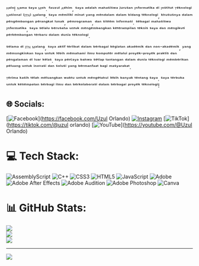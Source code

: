 ᴴᵃˡᵒ! ᴺᵃᵐᵃ ˢᵃʸᵃ ᴹᵒʰ. ᶠᵃᵘᶻᵘˡ ᴬᵈʰⁱᵐ, ˢᵃʸᵃ ᵃᵈᵃˡᵃʰ ᵐᵃʰᵃˢⁱˢʷᵃ ʲᵘʳᵘˢᵃⁿ ᴵⁿᶠᵒʳᵐᵃᵗⁱᵏᵃ ᵈⁱ ᴵⁿˢᵗⁱᵗᵘᵗ ᵀᵉᵏⁿᵒˡᵒᵍⁱ ᴺᵃˢⁱᵒⁿᵃˡ ⁽ᴵᵀᴺ⁾ ᴹᵃˡᵃⁿᵍ. ˢᵃʸᵃ ᵐᵉᵐⁱˡⁱᵏⁱ ᵐⁱⁿᵃᵗ ʸᵃⁿᵍ ᵐᵉⁿᵈᵃˡᵃᵐ ᵈᵃˡᵃᵐ ᵇⁱᵈᵃⁿᵍ ᵗᵉᵏⁿᵒˡᵒᵍⁱ, ᵏʰᵘˢᵘˢⁿʸᵃ ᵈᵃˡᵃᵐ ᵖᵉⁿᵍᵉᵐᵇᵃⁿᵍᵃⁿ ᵖᵉʳᵃⁿᵍᵏᵃᵗ ˡᵘⁿᵃᵏ, ᵖᵉᵐʳᵒᵍʳᵃᵐᵃⁿ, ᵈᵃⁿ ˢⁱˢᵗᵉᵐ ⁱⁿᶠᵒʳᵐᵃˢⁱ. ˢᵉᵇᵃᵍᵃⁱ ᵐᵃʰᵃˢⁱˢʷᵃ ᴵⁿᶠᵒʳᵐᵃᵗⁱᵏᵃ, ˢᵃʸᵃ ˢᵉˡᵃˡᵘ ᵇᵉʳᵘˢᵃʰᵃ ᵘⁿᵗᵘᵏ ᵐᵉⁿᵍᵉᵐᵇᵃⁿᵍᵏᵃⁿ ᵏᵉᵗᵉʳᵃᵐᵖⁱˡᵃⁿ ᵗᵉᵏⁿⁱˢ ˢᵃʸᵃ ᵈᵃⁿ ᵐᵉⁿᵍⁱᵏᵘᵗⁱ ᵖᵉʳᵏᵉᵐᵇᵃⁿᵍᵃⁿ ᵗᵉʳᵇᵃʳᵘ ᵈᵃˡᵃᵐ ᵈᵘⁿⁱᵃ ᵗᵉᵏⁿᵒˡᵒᵍⁱ.

ˢᵉˡᵃᵐᵃ ᵈⁱ ᴵᵀᴺ ᴹᵃˡᵃⁿᵍ, ˢᵃʸᵃ ᵃᵏᵗⁱᶠ ᵗᵉʳˡⁱᵇᵃᵗ ᵈᵃˡᵃᵐ ᵇᵉʳᵇᵃᵍᵃⁱ ᵏᵉᵍⁱᵃᵗᵃⁿ ᵃᵏᵃᵈᵉᵐⁱᵏ ᵈᵃⁿ ⁿᵒⁿ⁻ᵃᵏᵃᵈᵉᵐⁱᵏ, ʸᵃⁿᵍ ᵐᵉᵐᵘⁿᵍᵏⁱⁿᵏᵃⁿ ˢᵃʸᵃ ᵘⁿᵗᵘᵏ ˡᵉᵇⁱʰ ᵐᵉᵐᵃʰᵃᵐⁱ ⁱˡᵐᵘ ᵏᵒᵐᵖᵘᵗᵉʳ ᵐᵉˡᵃˡᵘⁱ ᵖʳᵒʸᵉᵏ⁻ᵖʳᵒʸᵉᵏ ᵖʳᵃᵏᵗⁱˢ ᵈᵃⁿ ᵖᵉⁿᵍᵃˡᵃᵐᵃⁿ ᵈⁱ ˡᵘᵃʳ ᵏᵉˡᵃˢ. ˢᵃʸᵃ ᵖᵉʳᶜᵃʸᵃ ᵇᵃʰʷᵃ ˢᵉᵗⁱᵃᵖ ᵗᵃⁿᵗᵃⁿᵍᵃⁿ ᵈᵃˡᵃᵐ ᵈᵘⁿⁱᵃ ᵗᵉᵏⁿᵒˡᵒᵍⁱ ᵐᵉᵐᵇᵉʳⁱᵏᵃⁿ ᵖᵉˡᵘᵃⁿᵍ ᵘⁿᵗᵘᵏ ⁱⁿᵒᵛᵃˢⁱ ᵈᵃⁿ ˢᵒˡᵘˢⁱ ʸᵃⁿᵍ ᵇᵉʳᵐᵃⁿᶠᵃᵃᵗ ᵇᵃᵍⁱ ᵐᵃˢʸᵃʳᵃᵏᵃᵗ.

ᵀᵉʳⁱᵐᵃ ᵏᵃˢⁱʰ ᵗᵉˡᵃʰ ᵐᵉˡᵘᵃⁿᵍᵏᵃⁿ ʷᵃᵏᵗᵘ ᵘⁿᵗᵘᵏ ᵐᵉⁿᵍᵉᵗᵃʰᵘⁱ ˡᵉᵇⁱʰ ᵇᵃⁿʸᵃᵏ ᵗᵉⁿᵗᵃⁿᵍ ˢᵃʸᵃ. ˢᵃʸᵃ ᵗᵉʳᵇᵘᵏᵃ ᵘⁿᵗᵘᵏ ᵏᵉˢᵉᵐᵖᵃᵗᵃⁿ ᵇᵉʳᵇᵃᵍⁱ ⁱˡᵐᵘ ᵈᵃⁿ ᵇᵉʳᵏᵒˡᵃᵇᵒʳᵃˢⁱ ᵈᵃˡᵃᵐ ᵇᵉʳᵇᵃᵍᵃⁱ ᵖʳᵒʸᵉᵏ ᵗᵉᵏⁿᵒˡᵒᵍⁱ!
<!--
**Uzul-Orlando/Uzul-Orlando** is a ✨ _special_ ✨ repository because its `README.md` (this file) appears on your GitHub profile.

Here are some ideas to get you started:

- 🔭 I’m currently working on ...
- 🌱 I’m currently learning ...
- 👯 I’m looking to collaborate on ...
- 🤔 I’m looking for help with ...
- 💬 Ask me about ...
- 📫 How to reach me: ...
- 😄 Pronouns: ...
- ⚡ Fun fact: ...
-->
## 🌐 Socials:
[![Facebook](https://img.shields.io/badge/Facebook-%231877F2.svg?logo=Facebook&logoColor=white)](https://facebook.com/Uzul Orlando) [![Instagram](https://img.shields.io/badge/Instagram-%23E4405F.svg?logo=Instagram&logoColor=white)](https://instagram.com/m.f.u_04) [![TikTok](https://img.shields.io/badge/TikTok-%23000000.svg?logo=TikTok&logoColor=white)](https://tiktok.com/@uzul orlando) [![YouTube](https://img.shields.io/badge/YouTube-%23FF0000.svg?logo=YouTube&logoColor=white)](https://youtube.com/@Uzul Orlando) 

# 💻 Tech Stack:
![AssemblyScript](https://img.shields.io/badge/assembly%20script-%23000000.svg?style=for-the-badge&logo=assemblyscript&logoColor=white) ![C++](https://img.shields.io/badge/c++-%2300599C.svg?style=for-the-badge&logo=c%2B%2B&logoColor=white) ![CSS3](https://img.shields.io/badge/css3-%231572B6.svg?style=for-the-badge&logo=css3&logoColor=white) ![HTML5](https://img.shields.io/badge/html5-%23E34F26.svg?style=for-the-badge&logo=html5&logoColor=white) ![JavaScript](https://img.shields.io/badge/javascript-%23323330.svg?style=for-the-badge&logo=javascript&logoColor=%23F7DF1E) ![Adobe](https://img.shields.io/badge/adobe-%23FF0000.svg?style=for-the-badge&logo=adobe&logoColor=white) ![Adobe After Effects](https://img.shields.io/badge/Adobe%20After%20Effects-9999FF.svg?style=for-the-badge&logo=Adobe%20After%20Effects&logoColor=white) ![Adobe Audition](https://img.shields.io/badge/Adobe%20Audition-9999FF.svg?style=for-the-badge&logo=Adobe%20Audition&logoColor=white) ![Adobe Photoshop](https://img.shields.io/badge/adobe%20photoshop-%2331A8FF.svg?style=for-the-badge&logo=adobe%20photoshop&logoColor=white) ![Canva](https://img.shields.io/badge/Canva-%2300C4CC.svg?style=for-the-badge&logo=Canva&logoColor=white)
# 📊 GitHub Stats:
![](https://github-readme-stats.vercel.app/api?username=Uzul-Orlando&theme=dark&hide_border=false&include_all_commits=true&count_private=false)<br/>
![](https://github-readme-streak-stats.herokuapp.com/?user=Uzul-Orlando&theme=dark&hide_border=false)<br/>
![](https://github-readme-stats.vercel.app/api/top-langs/?username=Uzul-Orlando&theme=dark&hide_border=false&include_all_commits=true&count_private=false&layout=compact)

---
[![](https://visitcount.itsvg.in/api?id=Uzul-Orlando&icon=0&color=0)](https://visitcount.itsvg.in)

<!-- Proudly created with GPRM ( https://gprm.itsvg.in ) -->

